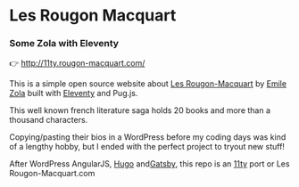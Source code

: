 # Les Rougon Macquart
### Some Zola with Eleventy

👉 http://11ty.rougon-macquart.com/

This is a simple open source website about [Les Rougon-Macquart](https://en.wikipedia.org/wiki/Les_Rougon-Macquart) by [Emile Zola](https://en.wikipedia.org/wiki/%C3%89mile_Zola) built with [Eleventy](https://www.11ty.io/) and Pug.js.

This well known french literature saga holds 20 books and more than a thousand characters.

Copying/pasting their bios in a WordPress before my coding days was kind of a lengthy hobby, but I ended with the perfect project to tryout new stuff!

After WordPress AngularJS, [Hugo](https://github.com/regisphilibert/rougon) and[Gatsby](https://www.gatsbyjs.org), this repo is an [11ty](https://www.11ty.io/) port or Les Rougon-Macquart.com